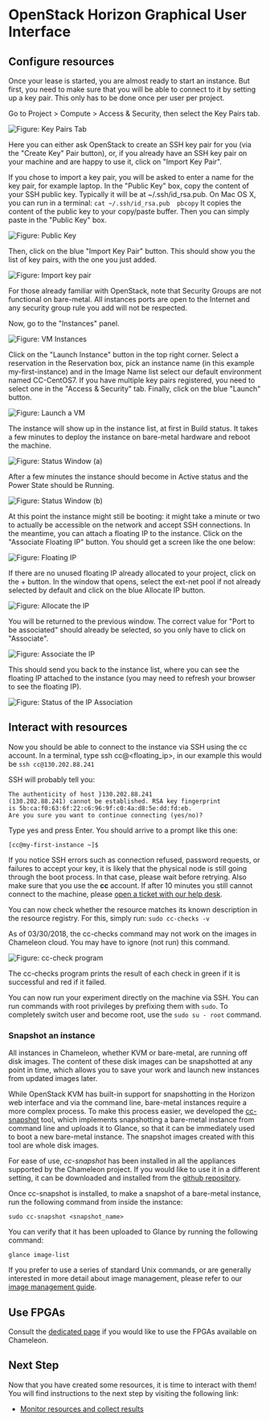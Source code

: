 # OpenStack Horizon Graphical User Interface

## Configure resources

Once your lease is started, you are almost ready to start an instance.
But first, you need to make sure that you will be able to connect to it
by setting up a key pair. This only has to be done once per user per
project.

Go to Project > Compute > Access & Security, then select the Key Pairs
tab.

![**Figure:** Key Pairs Tab](images/Screen-Shot-2016-10-26-at-14-37-00.png)

Here you can either ask OpenStack to create an SSH key pair for you (via
the "Create Key" Pair button), or, if you already have an SSH key pair
on your machine and are happy to use it, click on "Import Key Pair".

If you chose to import a key pair, you will be asked to enter a name for
the key pair, for example laptop. In the "Public Key" box, copy the
content of your SSH public key. Typically it will be at
~/.ssh/id_rsa.pub. On Mac OS X, you can run in a terminal:
 `cat ~/.ssh/id_rsa.pub  pbcopy`
It copies the content of the public key to your copy/paste buffer. Then
you can simply paste in the "Public Key" box.

![**Figure:** Public Key](images/Screen-Shot-2016-10-26-at-14-37-18.png)

Then, click on the blue "Import Key Pair" button. This should show you
the list of key pairs, with the one you just added.

![**Figure:** Import key pair](images/Screen-Shot-2016-10-26-at-14-37-52.png)

For those already familiar with OpenStack, note that Security Groups are
not functional on bare-metal. All instances ports are open to the
Internet and any security group rule you add will not be respected.

Now, go to the "Instances" panel.

![**Figure:** VM Instances](images/Screen-Shot-2016-10-26-at-14-39-56.png)

Click on the "Launch Instance" button in the top right corner. Select a
reservation in the Reservation box, pick an instance name (in this
example my-first-instance) and in the Image Name list select our default
environment named CC-CentOS7. If you have multiple key pairs registered,
you need to select one in the "Access & Security" tab. Finally, click on
the blue "Launch" button.

![**Figure:** Launch a VM](images/Screen-Shot-2016-10-26-at-14-41-08.png)

The instance will show up in the instance list, at first in Build
status. It takes a few minutes to deploy the instance on bare-metal
hardware and reboot the machine.

![**Figure:** Status Window (a)](images/Screen-Shot-2016-10-26-at-15-53-31.png)

After a few minutes the instance should become in Active status and the
Power State should be Running.

![**Figure:** Status Window (b)](images/Screen-Shot-2016-10-26-at-16-22-38.png)

At this point the instance might still be booting: it might take a
minute or two to actually be accessible on the network and accept SSH
connections. In the meantime, you can attach a floating IP to the
instance. Click on the "Associate Floating IP" button. You should get a
screen like the one below:

![**Figure:** Floating IP](images/Screen-Shot-2016-10-26-at-16-25-04.png)

If there are no unused floating IP already allocated to your project,
click on the + button. In the window that opens, select the ext-net pool
if not already selected by default and click on the blue Allocate IP
button.

![**Figure:** Allocate the IP](images/Screen-Shot-2016-10-26-at-16-33-45-W05kOLQ.png)

You will be returned to the previous window. The correct value for "Port
to be associated" should already be selected, so you only have to click
on "Associate".

![**Figure:** Associate the IP](images/Screen-Shot-2016-10-26-at-16-25-10.png)

This should send you back to the instance list, where you can see the
floating IP attached to the instance (you may need to refresh your
browser to see the floating IP).

![**Figure:** Status of the IP Association](images/Screen-Shot-2016-10-26-at-16-26-54.png)

## Interact with resources

Now you should be able to connect to the instance via SSH using the cc
account. In a terminal, type ssh cc@<floating_ip>, in our example
this would be `ssh cc@130.202.88.241`

SSH will probably tell you:

    The authenticity of host }130.202.88.241
    (130.202.88.241) cannot be established. RSA key fingerprint 
    is 5b:ca:f0:63:6f:22:c6:96:9f:c0:4a:d8:5e:dd:fd:eb. 
    Are you sure you want to continue connecting (yes/no)?

Type yes and press Enter. You should arrive to a prompt like this one:

`[cc@my-first-instance ~]$`

If you notice SSH errors such as connection refused, password requests,
or failures to accept your key, it is likely that the physical node is
still going through the boot process. In that case, please wait before
retrying. Also make sure that you use the **cc** account. If after 10
minutes you still cannot connect to the machine, please [open a ticket
with our help desk](https://www.chameleoncloud.org/user/help/).

You can now check whether the resource matches its known description in
the resource registry. For this, simply run: `sudo cc-checks -v`

As of 03/30/2018, the cc-checks command may not work on the images in
Chameleon cloud. You may have to ignore (not run) this command.

![**Figure:** cc-check program](images/cc-checks.png)

The cc-checks program prints the result of each check in green if it is
successful and red if it failed.

You can now run your experiment directly on the machine via SSH. You can
run commands with root privileges by prefixing them with `sudo`. To
completely switch user and become root, use
the `sudo su - root` command.

### Snapshot an instance

All instances in Chameleon, whether KVM or bare-metal, are running off
disk images. The content of these disk images can be snapshotted at any
point in time, which allows you to save your work and launch new
instances from updated images later.

While OpenStack KVM has built-in support for snapshotting in the Horizon
web interface and via the command line, bare-metal instances require a
more complex process. To make this process easier, we developed the
[cc-snapshot](https://github.com/ChameleonCloud/ChameleonSnapshotting)
tool, which implements snapshotting a bare-metal instance from command
line and uploads it to Glance, so that it can be immediately used to
boot a new bare-metal instance. The snapshot images created with this
tool are whole disk images.

For ease of use, *cc-snapshot* has been installed in all the appliances
supported by the Chameleon project. If you would like to use it in a
different setting, it can be downloaded and installed from the [github
repository](https://github.com/ChameleonCloud/ChameleonSnapshotting).

Once cc-snapshot is installed, to make a snapshot of a bare-metal
instance, run the following command from inside the instance:

`sudo cc-snapshot <snapshot_name>`

You can verify that it has been uploaded to Glance by running the
following command:

`glance image-list`

If you prefer to use a series of standard Unix commands, or are
generally interested in more detail about image management, please refer
to our [image management
guide](https://www.chameleoncloud.org/docs/user-guides/ironic/#snapshotting_an_instance).

## Use FPGAs

Consult the [dedicated
page](https://www.chameleoncloud.org/docs/bare-metal-user-guide/fpga/) if
you would like to use the FPGAs available on Chameleon.

## Next Step

Now that you have created some resources, it is time to interact with
them! You will find instructions to the next step by visiting the
following link:

-   [Monitor resources and collect
    results](https://www.chameleoncloud.org/monitor-and-collect/)
